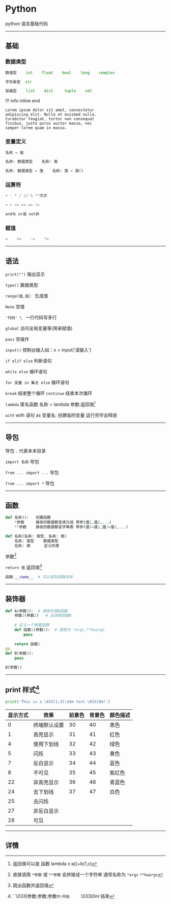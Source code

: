 # Python

python 语言基础代码

---
## 基础
### 数据类型

```python
数值型    int    float    bool    long    complex

字符串型  str

容器型    list    dict     tuple    set
```

!!! info inline end

    Lorem ipsum dolor sit amet, consectetur
    adipiscing elit. Nulla et euismod nulla.
    Curabitur feugiat, tortor non consequat
    finibus, justo purus auctor massa, nec
    semper lorem quam in massa.






### 变量定义

```python
名称 = 值    

名称: 数据类型    名称: 类    

名称: 数据类型 = 值    名称: 类 = 类()
```


### 运算符

```python
+ - * / // % **次方

< > <= >= == !=

and与 or或 not非
```



### 赋值

```python
=    +=    -=    *=
```



---

## 语法

`print("")`    输出显示

`type()`    数据类型

`range(值,值) `   生成值

`None`    空值

`'代码' \ `    一行代码写多行

`global`    访问全局变量等(用来赋值)

`pass`    空操作

`input()`    控制台输入如：x = input('请输入')

`if elif else`    判断语句

`while else`    循环语句

`for 变量 in 集合 else`    循环语句

`break`    结束整个循环        `continue`    结束本次循环

`lambda`    匿名函数     名称 = lambda 参数:返回值[^lambda]

`with`  with 语句 as 变量名:    创建临时变量 运行完毕会释放


---

## 导包

导包 `.` 代表本本目录

`import 名称`    导包

`from ... import ...`    导包

`from ... import *`    导包



---

## 函数

```python
def 名称():	创建函数
	*参数 	接收的数据都变成元组 带参(值1,值2,...)
	**参数	接收的数据都变字典表 带参(值1=值1,值2=值2,...)

def 名称(名称: 类型, 名称: 类)
    名称: 类型    数据类型
    名称: 类      定义的类

```

参数[^参数]

`return 值`    返回值[^return]

```python
函数.__name__  # 可以拿到函数名称
```

---
## 装饰器

```python
def A(参数2):  # 接受的是B函数
    参数2(参数3)   # 会调用函数B
    
    # 定义一个嵌套函数
    def 函数1(参数1):  # 通常为 *args,**kwargs
        pass
        
    return 函数1
@A
def B(参数3):
    pass

B(参数1)
```

---

## print 样式[^print]
```python
print('This is a \033[1;37;44m test \033[0m!')
```

| 显示方式 | 效果         | 前景色 | 背景色 | 颜色描述 |
| -------- | ------------ | ------ | ------ | -------- |
| 0        | 终端默认设置 | 30     | 40     | 黑色     |
| 1        | 高亮显示     | 31     | 41     | 红色     |
| 4        | 使用下划线   | 32     | 42     | 绿色     |
| 5        | 闪烁         | 33     | 43     | 黄色     |
| 7        | 反白显示     | 34     | 44     | 蓝色     |
| 8        | 不可见       | 35     | 45     | 紫红色   |
| 22       | 非高亮显示   | 36     | 46     | 青蓝色   |
| 24       | 去下划线     | 37     | 47     | 白色     |
| 25       | 去闪烁       |        |        |          |
| 27       | 非反白显示   |        |        |          |
| 28       | 可见         |        |        |          |



---

## 详情

[^bool]: True 真    False假
[^return]: 跳出函数并返回值
[^print]: ``\033[参数;参数;参数m `开始     `\033[0m`结束
[^lambda]: 返回值可以是 函数 lambda c:a()+b(1,c)
[^参数]: 直接调用 `*参数` 或 `**参数` 会拼接成一个字符串    通常名称为 `*args` `**kwargs`